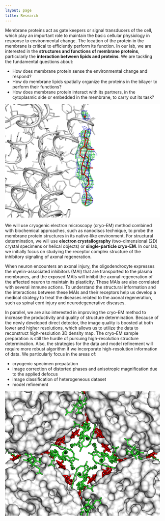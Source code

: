 ```yaml
---
layout: page
title: Research
---
```


Membrane proteins act as gate keepers or signal transducers of the cell, which play an important role to maintain the basic cellular physiology in response to environmental change.  The location of the protein in the membrane is critical to  efficiently perform its function.  In our lab, we are interested in the **structures and functions of membrane proteins**, particularly the **interaction between lipids and proteins**.  We are tackling the fundamental questions about: 
  
  
- How does membrane protein sense the environmental change and respond? 
- How do membrane lipids spatially organize the proteins in the bilayer to perform their functions? 
- How does membrane protein interact with its partners, in the cytoplasmic side or embedded in the membrane, to carry out its task?   


![cholesterol at the interface](images/cl3_density.png)


We will use cryogenic electron microscopy (cryo-EM) method combined with biochemical approaches, such as nanodiscs technique, to probe the membrane protein structures in its native-like environment.  For structural determination, we will use **electron crystallography** (two-dimensional (2D) crystal specimens or helical objects) or **single-particle cryo-EM**.  In our lab, we initially focus on studying the receptor complex structure of the inhibitory signaling of axonal regeneration.  


When neuron encounters an axonal injury, the oligodendrocyte expresses the myelin-associated inhibitors (MAI) that are transported to the plasma membranes, and the exposed MAIs will inhibit the axonal regeneration of the affected neuron to maintain its plasticity.  These MAIs are also correlated with several immune actions.  To understand the structural information and the interactions between these MAIs and their receptors help us develop a medical strategy to treat the diseases related to the axonal regeneration, such as spinal cord injury and neurodegenerative diseases.  


In parallel, we are also interested in improving the cryo-EM method to increase the productivity and quality of structure determination.  Because of the newly developed direct detector, the image quality is boosted at both lower and higher resolutions, which allows us to utilize the data to reconstruct high-resolution 3D density map.  The cryo-EM sample preparation is still the hurdle of pursuing high-resolution structure determination.  Also, the strategies for the data and model refinement will require more robust algorithm if we incorporate high-resolution information of data.  We particularly focus in the areas of: 


- cryogenic specimen prepatation
- image correction of distorted phases and anisotropic magnification due to the applied defocus
- image classification of heterogeneous dataset
- model refinement 


![bulky region](images/bulky_region.png)